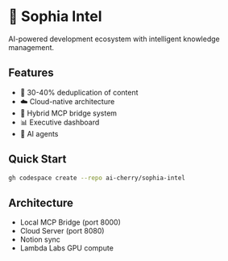 # 🚀 Sophia Intel

AI-powered development ecosystem with intelligent knowledge management.

## Features
- 🧠 30-40% deduplication of content
- ☁️ Cloud-native architecture  
- 🌉 Hybrid MCP bridge system
- 📊 Executive dashboard
- 🤖 AI agents

## Quick Start
```bash
gh codespace create --repo ai-cherry/sophia-intel
```

## Architecture
- Local MCP Bridge (port 8000)
- Cloud Server (port 8080)
- Notion sync
- Lambda Labs GPU compute
